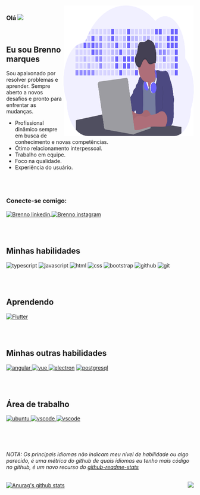 <img align="right" width="350" height="350" src="public/service.svg">

### Olá  <img src="https://media.giphy.com/media/hvRJCLFzcasrR4ia7z/giphy.gif" width="30px">

<br>

## Eu sou Brenno marques

Sou apaixonado por resolver problemas e aprender. Sempre aberto a novos desafios e pronto para enfrentar as mudanças.
- Profissional dinâmico sempre em busca de conhecimento e novas competências.
- Ótimo relacionamento interpessoal.
- Trabalho em equipe.
- Foco na qualidade.
- Experiência do usuário.

<br><br>

### Conecte-se comigo:

<a href="https://www.linkedin.com/in/brml/" target="_blank">
<img  alt="Brenno linkedin" align="center" height="30" width="40" src="https://cdn.jsdelivr.net/gh/devicons/devicon/icons/linkedin/linkedin-plain.svg" style="max-width: 100%;">
</a>
<a href="https://www.instagram.com/brenno.ml/" target="_blank">
<img  alt="Brenno instagram" align="center" height="30" width="40" src="https://cdn.jsdelivr.net/npm/simple-icons@3.0.1/icons/instagram.svg" style="max-width: 100%;">
</a>

<br><br>

## Minhas habilidades

<img src="https://cdn.jsdelivr.net/gh/devicons/devicon/icons/typescript/typescript-original.svg" alt="typescript" width="40" height="40" style="max-width:100%;"></img>
<img src="https://cdn.jsdelivr.net/gh/devicons/devicon/icons/javascript/javascript-original.svg" alt="javascript" width="40" height="40" style="max-width:100%;"></img>
<img src="https://cdn.icon-icons.com/icons2/2415/PNG/512/html_original_wordmark_logo_icon_146478.png" alt="html" width="40" height="40" style="max-width:100%;"></img>
<img src="https://cdn.jsdelivr.net/gh/devicons/devicon/icons/css3/css3-original-wordmark.svg" alt="css" width="40" height="40" style="max-width:100%;"></img>
<img src="https://cdn.jsdelivr.net/gh/devicons/devicon/icons/bootstrap/bootstrap-plain.svg" alt="bootstrap" width="40" height="40" style="max-width:100%;"></img>
<img src="https://cdn.jsdelivr.net/gh/devicons/devicon/icons/github/github-original.svg" alt="github" width="40" height="40" style="max-width:100%;"></img>
<img src="https://cdn.jsdelivr.net/gh/devicons/devicon/icons/git/git-original.svg" alt="git" width="40" height="40" style="max-width:100%;"></img>

<br><br>
## Aprendendo
<a href="https://flutter.dev/" target="_blank">
<img src="https://cdn.jsdelivr.net/gh/devicons/devicon/icons/flutter/flutter-original.svg" alt="Flutter" width="40" height="40" style="max-width:100%;"></img></a>

<br><br>
## Minhas outras habilidades
<a href="https://angular.io/" target="_blank">
<img src="https://cdn.icon-icons.com/icons2/2107/PNG/512/file_type_angular_icon_130754.png" alt="angular" width="40" height="40" style="max-width:100%;"></img>
<a href="https://vuejs.org/" target="_blank">
<img src="https://cdn.jsdelivr.net/gh/devicons/devicon/icons/vuejs/vuejs-original.svg" alt="vue" width="40" height="40" style="max-width:100%;"></img>
<a href="https://www.electronjs.org/" target="_blank">
<img src="https://cdn.jsdelivr.net/gh/devicons/devicon/icons/electron/electron-original.svg" alt="electron" width="40" height="40" style="max-width:100%;"></img></a>
<a href="https://www.postgresql.org//" target="_blank">
<img src="https://cdn.jsdelivr.net/gh/devicons/devicon/icons/postgresql/postgresql-original.svg" alt="postgresql" width="40" height="40" style="max-width:100%;"></img></a>

<br><br>
## Área de trabalho 
<a href="https://github.com/brennomarques/workspace/blob/master/Ubuntu.md" target="_blank">
<img src="https://cdn.jsdelivr.net/gh/devicons/devicon/icons/ubuntu/ubuntu-plain.svg" alt="ubuntu" width="40" height="40" style="max-width:100%;"></img>
</a>
<a href="https://github.com/brennomarques/workspace/blob/master/VSCode.md" target="_blank">
<img src="https://cdn.jsdelivr.net/gh/devicons/devicon/icons/vscode/vscode-original.svg" alt="vscode" width="40" height="40" style="max-width:100%;"></img>
</a>
<a href="https://github.com/brennomarques/workspace/blob/master/Gerar%20chave%20ssh%20para%20o%20git.md" target="_blank">
<img src="https://cdn.jsdelivr.net/gh/devicons/devicon/icons/ssh/ssh-original-wordmark.svg" alt="vscode" width="40" height="40" style="max-width:100%;"></img>
</a>

<br><br><br>

*NOTA: Os principais idiomas não indicam meu nível de habilidade ou algo parecido, é uma métrica do github de quais idiomas eu tenho mais código no github, é um novo recurso do [github-readme-stats](https://github.com/anuraghazra/github-readme-stats)*

<br>

<div style="display: flex; flex-direction: row; gap: 5px; justify-content: space-between; align-items: center;">
    <a href="https://github.com/brennomarques/github-readme-stats">
        <img src="https://github-readme-stats.vercel.app/api?username=brennomarques&show_icons=true&include_all_commits=true&theme=algolia" alt="Anurag's github stats" alt="Brenno's github stats" />
    </a>
    <a href="https://github.com/anuraghazra/github-readme-stats">
    <!-- Change the `github-readme-stats.anuraghazra1.vercel.app` to `github-readme-stats.vercel.app`  -->
    <img src="https://github-readme-stats.vercel.app/api/top-langs/?username=brennomarques&layout=compact&theme=algolia" />
    </a>
</div>
